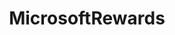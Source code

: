 ---
title: MicrosoftRewards
crosslinks:
- giftcardexchange
- phoneverification
- BingRewards
- SwagBucks
---